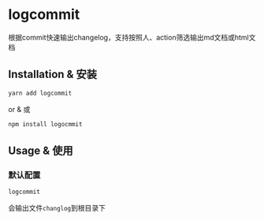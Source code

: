 # logcommit

根据commit快速输出changelog，支持按照人、action筛选输出md文档或html文档

## Installation & 安装

```bash
yarn add logcommit
```

or & 或

```bash
npm install logocmmit
```

## Usage & 使用

### 默认配置

```bash
logcommit
```

会输出文件`changlog`到根目录下

